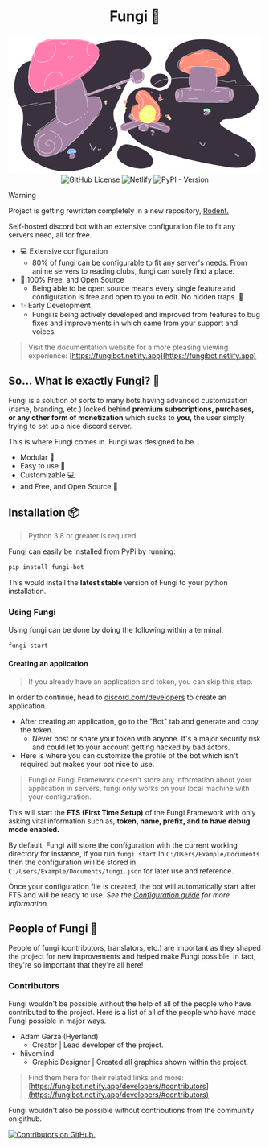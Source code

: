 
<h1 align="center">
    Fungi 🍄
</h1>

<p align="center">
    <img alt="A campsite showing mushrooms having a nice time." src="https://github.com/hyerland/Fungi/blob/main/docs/public/fungi-introduction-1.png?raw=true">
    <img alt="GitHub License" src="https://img.shields.io/github/license/hyerland/fungi?style=flat-square&logo=github&logoSize=auto&label=License&labelColor=black&color=pink">
    <img alt="Netlify" src="https://img.shields.io/netlify/5fc5dd0f-f77c-4372-8ff3-4bde662d6ba7?style=flat-square&logo=netlify&logoColor=white&logoSize=auto&label=Netlify&labelColor=black&color=pink">
    <img alt="PyPI - Version" src="https://img.shields.io/pypi/v/fungi-bot?style=flat-square&logo=pypi&logoColor=white&logoSize=auto&label=Version&labelColor=black&color=pink">
</p>

> [!WARNING]
> Project is getting rewritten completely in a new repository, [Rodent.](https://github.com/hyerland/rodent)

Self-hosted discord bot with an extensive configuration file to fit any servers need, all for free.

- 💻 Extensive configuration
  - 80% of fungi can be configurable to fit any server's needs. From anime servers to reading clubs, fungi can surely find a place.
- 🔨 100% Free, and Open Source
  - Being able to be open source means every single feature and configuration is free and open to you to edit. No hidden traps. 🎈
- ✨ Early Development
  - Fungi is being actively developed and improved from features to bug fixes and improvements in which came from your support and voices.

> Visit the documentation website for a more pleasing viewing experience: [https://fungibot.netlify.app](https://fungibot.netlify.app)

## So... What is exactly Fungi? 🤔

Fungi is a solution of sorts to many bots having advanced customization (name, branding, etc.) locked behind **premium subscriptions, purchases, or any other form of monetization** which sucks to **you,** the user simply trying to set up a nice discord server.

This is where Fungi comes in. Fungi was designed to be...

- Modular 🧩
- Easy to use 🚀
- Customizable 💻
- and Free, and Open Source 🔨

## Installation 📦

> Python 3.8 or greater is required

Fungi can easily be installed from PyPi by running:

```bash
pip install fungi-bot
```

This would install the **latest stable** version of Fungi to your python installation.

### Using Fungi

Using fungi can be done by doing the following within a terminal.

```bash
fungi start
```

#### Creating an application

> If you already have an application and token, you can skip this step.

In order to continue, head to [discord.com/developers](https://discord.com/developers) to create an application.

- After creating an application, go to the "Bot" tab and generate and copy the token.
  - Never post or share your token with anyone. It's a major security risk and could let to your account getting hacked by bad actors.
- Here is where you can customize the profile of the bot which isn't required but makes your bot nice to use.

> Fungi or Fungi Framework doesn't store any information about your application in servers, fungi only works on your local machine with your configuration.

This will start the **FTS (First Time Setup)** of the Fungi Framework with only asking vital information such as, **token, name, prefix, and to have debug mode enabled.**

By default, Fungi will store the configuration with the current working directory for instance, if you run `fungi start` in `C:/Users/Example/Documents` then the configuration will be stored in `C:/Users/Example/Documents/fungi.json` for later use and reference.

Once your configuration file is created, the bot will automatically start after FTS and will be ready to use. *See the [Configuration guide](https://fungibot.netlify.app/config/#configuration-%F0%9F%94%A8) for more information.*

## People of Fungi 🍄

People of fungi (contributors, translators, etc.) are important as they shaped the project for new improvements and helped make Fungi possible. In fact, they're so important that they're all here!

### Contributors

Fungi wouldn't be possible without the help of all of the people who have contributed to the project. Here is a list of all of the people who have made Fungi possible in major ways.

- Adam Garza (Hyerland)
  - Creator | Lead developer of the project.
- hiivemiind
  - Graphic Designer | Created all graphics shown within the project.

> Find them here for their related links and more: [https://fungibot.netlify.app/developers/#contributors](https://fungibot.netlify.app/developers/#contributors)

Fungi wouldn't also be possible without contributions from the community on github.

<a href="https://github.com/hyerland/Fungi/graphs/contributors">
  <img alt="Contributors on GitHub." src="https://contrib.rocks/image?repo=hyerland/Fungi" />
</a>
